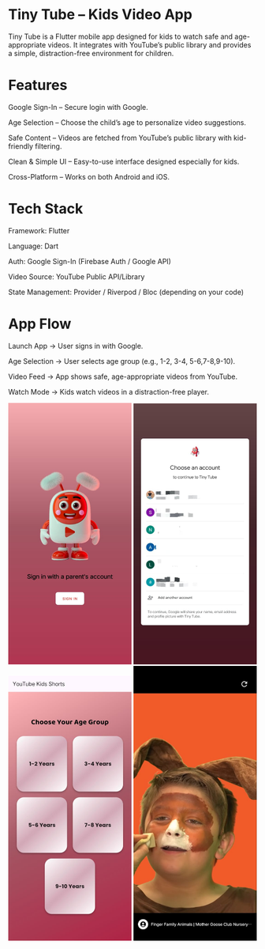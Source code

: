 # Tiny Tube – Kids Video App

Tiny Tube is a Flutter mobile app designed for kids to watch safe and age-appropriate videos. It integrates with YouTube’s public library and provides a simple, distraction-free environment for children.

# Features

Google Sign-In – Secure login with Google.

Age Selection – Choose the child’s age to personalize video suggestions.

Safe Content – Videos are fetched from YouTube’s public library with kid-friendly filtering.

Clean & Simple UI – Easy-to-use interface designed especially for kids.

Cross-Platform – Works on both Android and iOS.

# Tech Stack

Framework: Flutter

Language: Dart

Auth: Google Sign-In (Firebase Auth / Google API)

Video Source: YouTube Public API/Library

State Management: Provider / Riverpod / Bloc (depending on your code)

# App Flow

Launch App → User signs in with Google.

Age Selection → User selects age group (e.g., 1-2, 3-4, 5-6,7-8,9-10).


Video Feed → App shows safe, age-appropriate videos from YouTube.

Watch Mode → Kids watch videos in a distraction-free player.

<p align="center">
  <img src="assets/screenshots/1.jpg" width="250"/>
  <img src="assets/screenshots/2.jpg" width="250"/>
  <img src="assets/screenshots/3.jpg" width="250"/>
  <img src="assets/screenshots/4.jpg" width="250"/>

</p>
